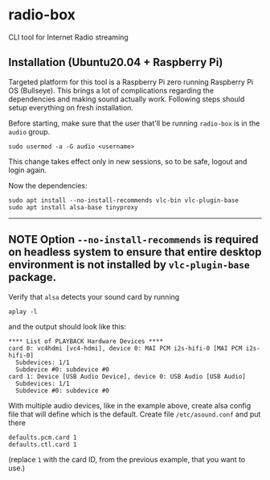 # radio-box
CLI tool for Internet Radio streaming

## Installation (Ubuntu20.04 + Raspberry Pi)

Targeted platform for this tool is a Raspberry Pi zero running Raspberry Pi OS 
(Bullseye). This brings a lot of complications regarding the dependencies and
making sound actually work. Following steps should setup everything on fresh
installation.

Before starting, make sure that the user that'll be running `radio-box` is in
the `audio` group.
```
sudo usermod -a -G audio <username>
```
This change takes effect only in new sessions, so to be safe, logout and
login again.

Now the dependencies:
```
sudo apt install --no-install-recommends vlc-bin vlc-plugin-base
sudo apt install alsa-base tinyproxy
```

---
**NOTE**
Option `--no-install-recommends` is required on headless system to ensure
that entire desktop environment is not installed by `vlc-plugin-base` package.
---

Verify that `alsa` detects your sound card by running
```
aplay -l
```
and the output should look like this:
```
**** List of PLAYBACK Hardware Devices ****
card 0: vc4hdmi [vc4-hdmi], device 0: MAI PCM i2s-hifi-0 [MAI PCM i2s-hifi-0]
  Subdevices: 1/1
  Subdevice #0: subdevice #0
card 1: Device [USB Audio Device], device 0: USB Audio [USB Audio]
  Subdevices: 1/1
  Subdevice #0: subdevice #0
```

With multiple audio devices, like in the example above, create alsa config file
that will define which is the default. Create file `/etc/asound.conf` and put
there
```
defaults.pcm.card 1
defaults.ctl.card 1
```
(replace `1` with the card ID, from the previous example, that you want to
use.)